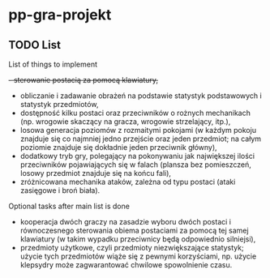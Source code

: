 # pp-gra-projekt



## TODO List

List of things to implement

~~- sterowanie postacią za pomocą klawiatury,~~
- obliczanie i zadawanie obrażeń na podstawie statystyk podstawowych i statystyk
przedmiotów,
- dostępność kilku postaci oraz przeciwników o rożnych mechanikach (np. wrogowie skaczący
na gracza, wrogowie strzelający, itp.),
- losowa generacja poziomów z rozmaitymi pokojami (w każdym pokoju znajduje się co
najmniej jedno przejście oraz jeden przedmiot; na całym poziomie znajduje się dokładnie
jeden przeciwnik główny),
- dodatkowy tryb gry, polegający na pokonywaniu jak największej ilości przeciwników
pojawiających się w falach (plansza bez pomieszczeń, losowy przedmiot znajduje się
na końcu fali),
- zróżnicowana mechanika ataków, zależna od typu postaci (ataki zasięgowe i broń biała).

Optional tasks after main list is done

- kooperacja dwóch graczy na zasadzie wyboru dwóch postaci i równoczesnego
sterowania obiema postaciami za pomocą tej samej klawiatury (w takim wypadku
przeciwnicy będą odpowiednio silniejsi),
- przedmioty użytkowe, czyli przedmioty niezwiększające statystyk; użycie tych przedmiotów
wiąże się z pewnymi korzyściami, np. użycie klepsydry może zagwarantować chwilowe
spowolnienie czasu.